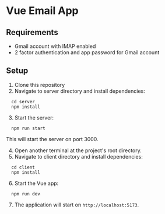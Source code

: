 # Vue Email App

## Requirements
  - Gmail account with IMAP enabled
  - 2 factor authentication and app password for Gmail account

## Setup
  1. Clone this repository
  2. Navigate to server directory and install dependencies:

  ```
    cd server
    npm install
  ```

  3. Start the server:
  ```
    npm run start
  ```
  This will start the server on port 3000.

  4. Open another terminal at the project's root directory.
  5. Navigate to client directory and install dependencies:

  ```
    cd client
    npm install
  ```

  6. Start the Vue app:
  ```
    npm run dev
  ```
  7. The application will start on `http://localhost:5173`.
  